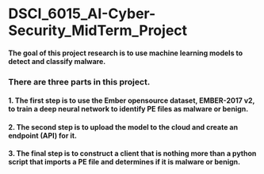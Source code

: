 # DSCI_6015_AI-Cyber-Security_MidTerm_Project

#### The goal of this project research is to use machine learning models to detect and classify malware. 

### There are three parts in this project. 

#### 1. The first step is to use the Ember opensource dataset, EMBER-2017 v2, to train a deep neural network to identify PE files as malware or benign.
#### 2. The second step is to upload the model to the cloud and create an endpoint (API) for it.
#### 3. The final step is to construct a client that is nothing more than a python script that imports a PE file and determines if it is malware or benign.
